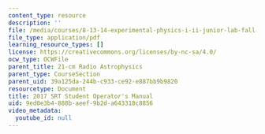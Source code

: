 ```yaml
---
content_type: resource
description: ''
file: /media/courses/8-13-14-experimental-physics-i-ii-junior-lab-fall-2016-spring-2017/9ed0e3b4888baeef9b2da643318c8856_TechnicalSupplement.pdf
file_type: application/pdf
learning_resource_types: []
license: https://creativecommons.org/licenses/by-nc-sa/4.0/
ocw_type: OCWFile
parent_title: 21-cm Radio Astrophysics
parent_type: CourseSection
parent_uid: 39a125da-244b-c933-ce92-e887bb9b9820
resourcetype: Document
title: 2017 SRT Student Operator's Manual
uid: 9ed0e3b4-888b-aeef-9b2d-a643318c8856
video_metadata:
  youtube_id: null
---
```


